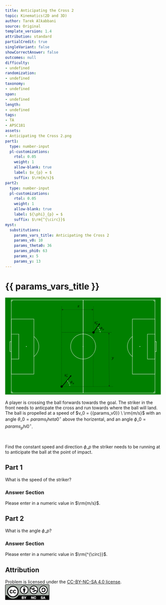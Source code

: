 ```yaml
---
title: Anticipating the Cross 2
topic: Kinematics(2D and 3D)
author: Tarek Alkabbani
source: Original
template_version: 1.4
attribution: standard
partialCredit: true
singleVariant: false
showCorrectAnswer: false
outcomes: null
difficulty:
- undefined
randomization:
- undefined
taxonomy:
- undefined
span:
- undefined
length:
- undefined
tags:
- TA
- APSC181
assets:
- Anticipating the Cross 2.png
part1:
  type: number-input
  pl-customizations:
    rtol: 0.05
    weight: 1
    allow-blank: true
    label: $v_{p} = $
    suffix: $\rm{m/s}$
part2:
  type: number-input
  pl-customizations:
    rtol: 0.05
    weight: 1
    allow-blank: true
    label: ${\phi}_{p} = $
    suffix: $\rm{^{\circ}}$
myst:
  substitutions:
    params_vars_title: Anticipating the Cross 2
    params_v0: 10
    params_theta0: 36
    params_phi0: 63
    params_x: 5
    params_y: 13
---
```

# {{ params_vars_title }}
<img src="Anticipating the Cross 2.png" width=800>

A player is crossing the ball forwards towards the goal. The striker in the front needs to anticpate the cross and run towards where the ball will land. The ball is propelled at a speed of $v_0 = {{params_v0}} \ \rm{m/s}$ with an angle ${\theta}\_0  = {{params_theta0}}^{\circ}$ above the horizental, and an angle ${\phi}\_0 = {{params_phi0}}^{\circ}$.

<br>

Find the constant speed and direction ${\phi}\_p$ the striker needs to be running at to anticipate the ball at the point of impact.

## Part 1

What is the speed of the striker?

### Answer Section

Please enter in a numeric value in $\rm{m/s}$.

## Part 2

What is the angle ${\phi}\_p$?

### Answer Section

Please enter in a numeric value in $\rm{^{\circ}}$.

## Attribution

Problem is licensed under the [CC-BY-NC-SA 4.0 license](https://creativecommons.org/licenses/by-nc-sa/4.0/).<br> ![The Creative Commons 4.0 license requiring attribution-BY, non-commercial-NC, and share-alike-SA license.](https://raw.githubusercontent.com/firasm/bits/master/by-nc-sa.png)